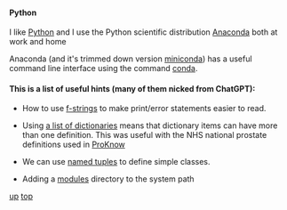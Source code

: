 #### Python

I like [Python](https://www.python.org) and I use the Python scientific distribution [Anaconda](http://www.anaconda.org) both at work and home

Anaconda (and it's trimmed down version [miniconda](https://docs.anaconda.com/free/miniconda/)) has a useful command line interface using the command [conda](conda.md).

#### This is a list of useful hints (many of them nicked from ChatGPT):

- How to use [f-strings](f-strings.md) to make print/error statements easier to read.

- Using [a list of dictionaries](list_of_dictionaries.md) means that dictionary items can have more than one definition. This was useful with the NHS national prostate definitions used in [ProKnow](https://nhs.proknow.com)

- We can use [named tuples](named_tuples.md) to define simple classes.
- Adding a [modules](add_directory_to_system_path.md ) directory to the system path


[up](./README.md)
[top](../README.md)

